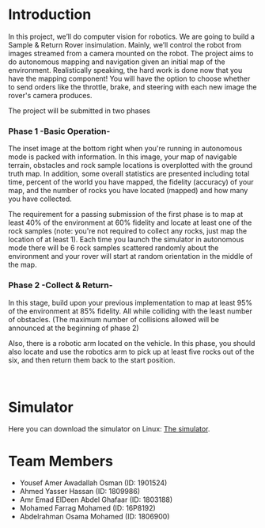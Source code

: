 # Introduction
In this project, we’ll do computer vision for robotics. We are going to build a Sample & Return Rover insimulation. Mainly, we’ll control the robot from images streamed from a camera mounted on the robot.
The project aims to do autonomous mapping and
navigation given an initial map of the environment.
Realistically speaking, the hard work is done now that
you have the mapping component! You will have the
option to choose whether to send orders like the
throttle, brake, and steering with each new image the
rover's camera produces.

The project will be submitted in two phases


### Phase 1 -Basic Operation-
The inset image at the bottom right when you're running in autonomous mode is packed with
information. In this image, your map of navigable terrain, obstacles and rock sample locations is
overplotted with the ground truth map. In addition, some overall statistics are presented
including total time, percent of the world you have mapped, the fidelity (accuracy) of your map,
and the number of rocks you have located (mapped) and how many you have collected.

The requirement for a passing submission of the first phase is to map at least 40% of the
environment at 60% fidelity and locate at least one of the rock samples (note: you're not required
to collect any rocks, just map the location of at least 1). Each time you launch the simulator in
autonomous mode there will be 6 rock samples scattered randomly about the environment and
your rover will start at random orientation in the middle of the map.



### Phase 2 -Collect & Return-
In this stage, build upon your previous implementation to map at least 95% of the environment at 85%
fidelity. All while colliding with the least number of obstacles. (The maximum number of collisions
allowed will be announced at the beginning of phase 2)

Also, there is a robotic arm located on the vehicle. In this phase, you should also locate and use the
robotics arm to pick up at least five rocks out of the six, and then return them back to the start position.

<br>

# Simulator
Here you can download the simulator on Linux: <a href="https://s3-us-west-1.amazonaws.com/udacity-robotics/Rover+Unity+Sims/Linux_Roversim.zip" target="_blank">The simulator</a>.


# Team Members
- Yousef Amer Awadallah Osman (ID: 1901524)
- Ahmed Yasser Hassan  (ID: 1809986)
- Amr Emad ElDeen Abdel Ghafaar (ID: 1803188)
- Mohamed Farrag Mohamed (ID: 16P8192)
- Abdelrahman Osama Mohamed (ID: 1806900)
